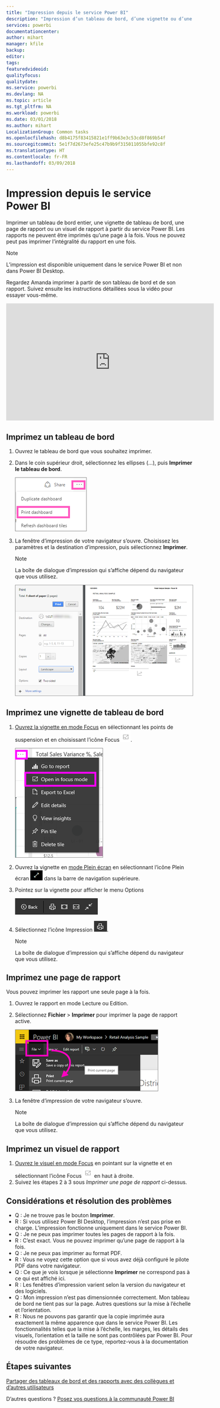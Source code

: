 ```yaml
---
title: "Impression depuis le service Power BI"
description: "Impression d’un tableau de bord, d’une vignette ou d’une page de rapport à partir de Power BI."
services: powerbi
documentationcenter: 
author: mihart
manager: kfile
backup: 
editor: 
tags: 
featuredvideoid: 
qualityfocus: 
qualitydate: 
ms.service: powerbi
ms.devlang: NA
ms.topic: article
ms.tgt_pltfrm: NA
ms.workload: powerbi
ms.date: 03/01/2018
ms.author: mihart
LocalizationGroup: Common tasks
ms.openlocfilehash: d8b4175f83415821e1ff9b63e3c53cd8f869b54f
ms.sourcegitcommit: 5e1f7d2673efe25c47b9b9f315011055bfe92c8f
ms.translationtype: HT
ms.contentlocale: fr-FR
ms.lasthandoff: 03/09/2018
---
```

# <a name="printing-from-power-bi-service"></a>Impression depuis le service Power BI
Imprimer un tableau de bord entier, une vignette de tableau de bord, une page de rapport ou un visuel de rapport à partir du service Power BI. Les rapports ne peuvent être imprimés qu’une page à la fois. Vous ne pouvez peut pas imprimer l’intégralité du rapport en une fois.

> [!NOTE]
> L’impression est disponible uniquement dans le service Power BI et non dans Power BI Desktop.
> 
> 

Regardez Amanda imprimer à partir de son tableau de bord et de son rapport. Suivez ensuite les instructions détaillées sous la vidéo pour essayer vous-même.

<iframe width="560" height="315" src="https://www.youtube.com/embed/jtlLGRKBvXY" frameborder="0" allowfullscreen></iframe>

## <a name="print-a-dashboard"></a>Imprimez un tableau de bord
1. Ouvrez le tableau de bord que vous souhaitez imprimer.
2. Dans le coin supérieur droit, sélectionnez les ellipses (…), puis **Imprimer le tableau de bord**.
   
    ![Option d’impression du tableau de bord](media/service-print/pbi_print_dash_ellipses.png)
3. La fenêtre d’impression de votre navigateur s’ouvre. Choisissez les paramètres et la destination d’impression, puis sélectionnez **Imprimer**.
   
   > [!NOTE]
   > La boîte de dialogue d’impression qui s’affiche dépend du navigateur que vous utilisez.
   > 
   
    ![boîte de dialogue Imprimer](media/service-print/pbi_print_dash_new2.png)

## <a name="print-a-dashboard-tile"></a>Imprimez une vignette de tableau de bord
1. [Ouvrez la vignette en mode Focus](service-focus-mode.md) en sélectionnant les points de suspension et en choisissant l’icône Focus ![icône Focus](media/service-print/power-bi-focus-icon.png).
   
    ![menu des points de suspension](media/service-print/menu-options.png)
2. Ouvrez la vignette en [mode Plein écran](service-fullscreen-mode.md) en sélectionnant l’icône Plein écran ![icône Plein écran](media/service-print/power-bi-full-screen-icon.png) dans la barre de navigation supérieure.
3. Pointez sur la vignette pour afficher le menu Options
   
    ![menu d’options Plein écran](media/service-print/menu-options-new.png)
4. Sélectionnez l’icône Impression ![icône Impression](media/service-print/print-icon.png).     
   
   > [!NOTE]
   > La boîte de dialogue d’impression qui s’affiche dépend du navigateur que vous utilisez.
   > 
   > 

## <a name="print-a-report-page"></a>Imprimez une page de rapport
Vous pouvez imprimer les rapport une seule page à la fois.

1. Ouvrez le rapport en mode Lecture ou Edition.
2. Sélectionnez **Fichier** > **Imprimer** pour imprimer la page de rapport active.
   
    ![menu Fichier Power BI](media/service-print/power-bi-print.png)
3. La fenêtre d’impression de votre navigateur s’ouvre.
   
   > [!NOTE]
   > La boîte de dialogue d’impression qui s’affiche dépend du navigateur que vous utilisez.
   > 
   > 

## <a name="print-a-report-visual"></a>Imprimez un visuel de rapport
1. [Ouvrez le visuel en mode Focus](service-focus-mode.md) en pointant sur la vignette et en sélectionnant l’icône Focus ![icône Focus](media/service-print/power-bi-focus-icon.png) en haut à droite.
2. Suivez les étapes 2 à 3 sous *Imprimer une page de rapport* ci-dessus.

## <a name="considerations-and-troubleshooting"></a>Considérations et résolution des problèmes
* Q : Je ne trouve pas le bouton **Imprimer**.    
* R : Si vous utilisez Power BI Desktop, l’impression n’est pas prise en charge.  L’impression fonctionne uniquement dans le service Power BI.
* Q : Je ne peux pas imprimer toutes les pages de rapport à la fois.    
* R : C’est exact. Vous ne pouvez imprimer qu’une page de rapport à la fois.
* Q : Je ne peux pas imprimer au format PDF.    
* R : Vous ne voyez cette option que si vous avez déjà configuré le pilote PDF dans votre navigateur.    
* Q : Ce que je vois lorsque je sélectionne **Imprimer** ne correspond pas à ce qui est affiché ici.    
* R : Les fenêtres d’impression varient selon la version du navigateur et des logiciels.
* Q : Mon impression n’est pas dimensionnée correctement.  Mon tableau de bord ne tient pas sur la page. Autres questions sur la mise à l’échelle et l’orientation.    
* R : Nous ne pouvons pas garantir que la copie imprimée aura exactement la même apparence que dans le service Power BI. Les fonctionnalités telles que la mise à l’échelle, les marges, les détails des visuels, l’orientation et la taille ne sont pas contrôlées par Power BI. Pour résoudre des problèmes de ce type, reportez-vous à la documentation de votre navigateur.      

## <a name="next-steps"></a>Étapes suivantes
[Partager des tableaux de bord et des rapports avec des collègues et d’autres utilisateurs](service-share-dashboards.md)

D’autres questions ? [Posez vos questions à la communauté Power BI](http://community.powerbi.com/)

